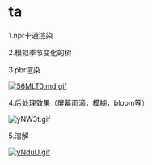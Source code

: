 # ta
1.npr卡通渲染




2.模拟季节变化的树



3.pbr渲染

[![56MLT0.md.gif](https://z3.ax1x.com/2021/10/22/56MLT0.md.gif)](https://imgtu.com/i/56MLT0)

4.后处理效果（屏幕雨滴，模糊，bloom等）



![yNW3t.gif](https://ss.im5i.com/2021/10/22/yNW3t.gif)



5.溶解



[![yNduU.gif](https://ss.im5i.com/2021/10/22/yNduU.gif)](https://cloudimge.com/image/yNduU)

